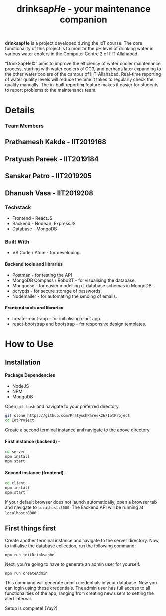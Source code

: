 
 <h1 align="center">drinksa<em>pH</em>e - your maintenance companion</h1>
 <br
 <hr>


**drinksa*pH*e** is a project developed during the IoT course. The core functionality of this project is to monitor the pH level of drinking water in various water coolers in the Computer Centre 2 of IIIT Allahabad.

“DrinkSapHe©” aims to improve the efficiency of water cooler maintenance process, starting with water coolers of CC3, and perhaps later expanding to the other water coolers of the campus of IIIT-Allahabad. Real-time reporting of water quality levels will reduce the time it takes to regularly check the quality manually. The in-built reporting feature makes it easier for students to report problems to the maintenance team.


 # Details
 ### Team Members
## Prathamesh Kakde - IIT2019168
## Pratyush Pareek - IIT2019184
## Sanskar Patro - IIT2019205
## Dhanush Vasa - IIT2019208


### Techstack
* Frontend - ReactJS
* Backend - NodeJS, ExpressJS
* Database - MongoDB

### Built With
* VS Code / Atom - for developing.
#### Backend tools and libraries
* Postman - for testing the API
* MongoDB Compass / Robo3T - for visualising the database.
* Mongoose - for easier modelling of database schemas in MongoDB.
* bcryptjs - for secure storage of passwords.
* Nodemailer - for automating the sending of emails.
#### Frontend tools and libraries
* create-react-app - for initialising react app.
* react-bootstrap and bootstrap - for responsive design templates.

# How to Use
## Installation

#### Package Dependencies

* NodeJS
* NPM
* MongoDB

Open `git bash` and navigate to your preferred directory.
<br>

```sh
git clone https://github.com/PratyushPareek26/IotProject
cd IotProject
```

Create a second terminal instance and navigate to the above directory.

#### First instance (backend) - 
```sh
cd server
npm install
npm start
```

#### Second instance (frontend) - 
```sh
cd client
npm install
npm start
```
If your default browser does not launch automatically, open a browser tab and navigate to `localhost:3000`. 
The Backend API will be running at `localhost:8080`.

## First things first
Create another terminal instance and navigate to the server directory.
Now, to initialise the database collection, run the following command:
```
npm run initDrinksaphe
```
Next, you're going to have to generate an admin user for yourself.
```
npm run createAdmin
```
This command will generate admin credentials in your database. Now you can login using these credentials.
The admin user has full access to all functionalities of the app, ranging from creating new users to setting the alert interval.

Setup is complete! (Yay?)